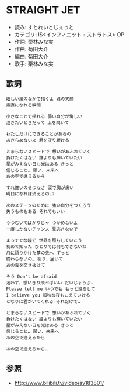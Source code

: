 STRAIGHT JET
=============

- 読み: すとれいとじぇっと
- カテゴリ: IS<インフィニット・ストラトス> OP
- 作詞: 栗林みな実
- 作曲: 菊田大介
- 編曲: 菊田大介
- 歌手: 栗林みな実


歌詞
-----

    眩しい風のなかで描くよ 君の笑顔
    素直になれる瞬間

    小さなことで揺れる 弱い自分が悔しい
    泣きたいときだって 上を向いて

    わたしだけにできることがあるの
    あきらめないよ 君を守り続ける

    とまらないスピードで 想いがあふれていく
    負けたくはない 誰よりも輝いていたい
    星がみえない日も光はある きっと
    信じること… 願い、未来へ
    あの空で逢えるから

    すれ違いのせつなさ 涙で胸が痛い
    明日になれば消えるの…?

    次のステージのために 強い自分をつくろう
    失うものもある それでもいい

    うつむいてばかりじゃ つかめないよ
    一度しかないチャンス 見逃さないで

    まっすぐな瞳で 世界を照らしていこう
    初めて知った ひとりでは何もできないね
    月に語りかけた夢の先へ ずっと
    終わらないの… 祈り、届いて
    あの雲を突き抜けて

    そう Don't be afraid
    迷わず、想いきり飛べばいい だいじょうぶ☆
    Please tell me いつでも もっと話をして
    I believe you 孤独な夜もこえていける
    となりに君がいてくれる それだけで…

    とまらないスピードで 想いがあふれていく
    負けたくはない 誰よりも輝いていたい
    星がみえない日も光はある きっと
    信じること… 願い、未来へ
    あの空で逢えるから

    あの空で逢えるから…


参照
-----

- <http://www.bilibili.tv/video/av183801/>
